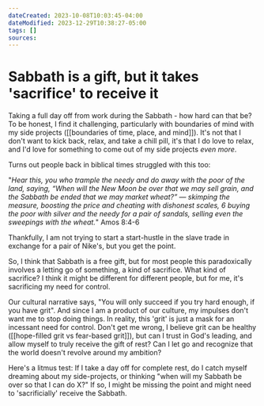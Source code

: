 ```yaml
---
dateCreated: 2023-10-08T10:03:45-04:00
dateModified: 2023-12-29T10:38:27-05:00
tags: []
sources: 
---
```


# Sabbath is a gift, but it takes 'sacrifice' to receive it

Taking a full day off from work during the Sabbath - how hard can that be? To be honest, I find it challenging, particularly with boundaries of mind with my side projects ([[boundaries of time, place, and mind]]). It's not that I don't want to kick back, relax, and take a chill pill, it's that I do love to relax, and I'd love for something to come out of my side projects *even more*. 

Turns out people back in biblical times struggled with this too:

"*Hear this, you who trample the needy and do away with the poor of the land, saying, “When will the New Moon be over that we may sell grain, and the Sabbath be ended that we may market wheat?” — skimping the measure, boosting the price and cheating with dishonest scales, 6 buying the poor with silver and the needy for a pair of sandals, selling even the sweepings with the wheat.*" Amos 8:4-6

Thankfully, I am not trying to start a start-hustle in the slave trade in exchange for a pair of Nike's, but you get the point. 

So, I think that Sabbath is a free gift, but for most people this paradoxically involves a letting go of something, a kind of sacrifice. What kind of sacrifice? I think it might be different for different people, but for me, it's sacrificing my need for control. 

Our cultural narrative says, "You will only succeed if you try hard enough, if you have grit". And since I am a product of our culture, my impulses don't want me to stop doing things. In reality, this 'grit' is just a mask for an incessant need for control. Don't get me wrong, I believe grit can be healthy ([[hope-filled grit vs fear-based grit]]), but can I trust in God's leading, and allow myself to truly receive the gift of rest? Can I let go and recognize that the world doesn't revolve around my ambition?

Here's a litmus test: If I take a day off for complete rest, do I catch myself dreaming about my side-projects, or thinking "when will my Sabbath be over so that I can do X?" If so, I might be missing the point and might need to 'sacrificially' receive the Sabbath.






